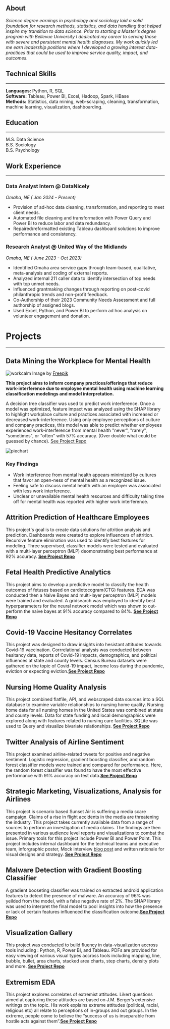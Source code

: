## About
*Science degree earnings in psychology and sociology laid a solid foundation for research methods, statistics, and data handling that helped inspire my transition to data science. Prior to starting a Master's degree program with Bellevue University I dedicated my career to serving those with severe and persistent mental health diagnoses. My work quickly led me earn leadership positions where I developed a growing interest data-practices that could be used to improve service quality, impact, and outcomes.*

## Technical Skills

---

**Languages:** Python, R, SQL  
**Software:** Tableau, Power BI, Excel, Hadoop, Spark, HBase  
**Methods:** Statistics, data mining, web-scraping, cleaning, transformation, machine learning, visualization, dashboarding.

## Education

---

M.S. Data Science  
B.S. Sociology   
B.S. Psychology   
   
## Work Experience  

---

### Data Analyst Intern @ DataNicely
*Omaha, NE ( Jan 2024 - Present)*
* Provision of ad-hoc data cleaning, transformation, and reporting to meet client needs. 
* Automated file cleaning and transformation with Power Query and Power BI to reduce labor and data redundancy.
* Repaired/reformatted existing Tableau dashboard solutions to improve performance and consistency.

### Research Analyst @ United Way of the Midlands
*Omaha, NE ( June 2023 - Oct 2023)*
* Identified Omaha area service gaps through team-based, qualitative, meta-analysis and coding of external reports.
* Analyzed internal 211 caller data to identify intersection of top needs with top unmet needs.
* Influenced grantmaking changes through reporting on post-covid philanthropic trends and non-profit feedback. 
* Co-Authorship of their 2023 Community Needs Assessment and full authorship of assigned blogs. 
* Used Excel, Python, and Power BI to perform ad hoc analysis on volunteer engagement and donation.
     
# Projects

 ---

## Data Mining the Workplace for Mental Health

![workcalm](/docs/assets/img/workcalm2.jpg) Image by <a href="https://www.freepik.com/free-vector/organic-flat-business-person-meditating_13404860.htm#query=work%20stress%20illustration&position=0&from_view=keyword&track=ais&uuid=54d997d2-295c-4bbf-b840-bd90d710e3cf">Freepik</a>

**This project aims to inform company practices/offerings that reduce work-interference due to employee mental health using machine learning classification modelings and model interpretation.**
  
A decision tree classifier was used to predict work interference. Once a model was optimized, feature impact was analyzed using the SHAP library to highlight workplace culture and practices associated with increased or decreased work-interference. Using only employee perceptions of culture and company practices, this model was able to predict whether employees experienced work-interference from mental health "never", "rarely", "sometimes", or "often" with 57% accuracy. (Over double what could be guessed by chance). [See Project Repo](https://github.com/halepino/WorkplaceCulture_DataMining)

![piechart](/docs/assets/img/datamining_pie.png)  
 
### Key Findings 
* Work interference from mental health appears minimized by cultures that favor an open-ness of mental health as a recognized issue.
* Feeling safe to discuss mental health with an employer was associated with less work interference.
* Unclear or unavailable mental health resources and difficulty taking time off for mental health was reported with higher work interference.

## Attrition Prediction of Healthcare Employees
This project's goal is to create data solutions for attrition analysis and prediction. Dashboards were created to explore influencers of attrition. Recursive feature elimination was used to identify best features for modeling. Three supervised, classifier models were tested and evaluated with a multi-layer perceptron (MLP) deomonstrating best performance at 92% accuracy. **[See Project Repo](https://github.com/halepino/HealthcareEmployeeAttrition_PredictiveAnalytics)**

## Fetal Health Predictive Analytics
This project aims to develop a predictive model to classify the health outcomes of fetuses based on cardiotocogram(CTG) features. EDA was conducted then a Naive Bayes and multi-layer perceptron (MLP) models were trained and evaluated. A gridsearch was employed to identify best hyperparameters for the neural network model which was shown to out-perform the naive bayes at 91% accuracy compared to 84%. **[See Project Repo](https://github.com/halepino/FetalHealth_PredictiveAnalytics/tree/main)**

## Covid-19 Vaccine Hesitancy Correlates
This project was designed to draw insights into hesistant attitudes towards Covid-19 vaccination. Corrrelational analysis was conducted between hesitancy data, reports of Covid-19 impacts, demographics, and political influences at state and county levels. Census Bureau datasets were gathered on the topic of Covid-19 impact, income loss during the pandemic, eviction or expecting eviction.**[See Project Repo](https://github.com/halepino/Covid19Vaccine_Hesitancy_Correlational_Analysis)**

## Nursing Home Quality Analysis
This project combined flatfile, API, and webscraped data sources into a SQL database to examine variable relationships to nursing home quality. Nursing home data for all nursing homes in the United States was combined at state and county levels. Data for state funding and local demongraphics were explored along with features related to nursing care facilities. SQLite was used to Query and visualize bivariate relationships. **[See Project Repo](https://github.com/halepino/Nursing_Home_Quality_Analysis/tree/main)**

## Twitter Analysis of Airline Sentiment
This project examined airline-related tweets for positive and negative sentiment. Logistic regression, gradient boosting classifier, and random forest classifier models were trained and compared for performance. Here, the random forest classifier was found to have the most effective performance with 91% accuracy on test data.**[See Project Repo](https://github.com/halepino/AirlineTweets_SentimentAnalysis)**

## Strategic Marketing, Visualizations, Analysis for Airlines
This project is scenario based Sunset Air is suffering a media scare campaign. Claims of a rise in flight accidents in the media are threatening the industry. This project takes currently available data from a range of sources to perform an investigation of media claims. The findings are then presented in various audience level reports and visualizations to combat the issue. Primary tools for this project include Power BI and Power Point. This project includes internal dashboard for the technical teams and executive team, inforgraphic poster, Mock interview [blog post](https://hpfdatalore.wixsite.com/travelnewz/post/read-this-blog-if-you-want-to-live) and written rationale for visual designs and strategy. **[See Project Repo](https://github.com/halepino/AirlineStrategicMarketing_PowerBI)**

## Malware Detection with Gradient Boosting Classifier
A gradient booseting classifier was trained on extracted android application features to detect the presence of malware. An accuracy of 96% was yeilded from the model, with a false negative rate of 2%. The SHAP library was used to interpret the final model to pool insights into how the presence or lack of certain features influenced the classification outcome.**[See Project Repo](https://github.com/halepino/MalwareDetection_GradientBoostingCLF)** 

## Visualization Gallery
This project was conducted to build fluency in data-visualization accross tools including : Python, R, Power BI, and Tableau. PDFs are provided for easy viewing of various visual types accross tools including mapping, line, bubble, bullet, area charts, stacked area charts, step charts, density plots and more. **[See Project Repo](https://github.com/halepino/Visualizations_Gallery)**

## Extremism EDA
This project explores correlates of extremist attitudes. Likert questions aimed at capturing these attitudes are based on J.M. Berger’s extensive writings on the topic. His work explains extreme attitudes (political, racial, religious etc) all relate to perceptions of in-groups and out groups. In the extreme, people come to believe the “success of us is inseparable from hostile acts against them”.**[See Project Repo](https://github.com/halepino/Extremism_EDA)**
